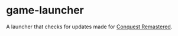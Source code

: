 # game-launcher

A launcher that checks for updates made for <a href="https://github.com/darketomaly/conquest-remastered">Conquest Remastered</a>.
 
